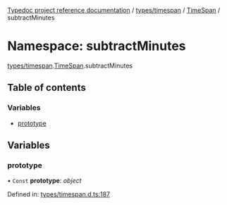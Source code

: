 [Typedoc project reference documentation](../README.md) / [types/timespan](types_timespan.md) / [TimeSpan](types_timespan.timespan.md) / subtractMinutes

# Namespace: subtractMinutes

[types/timespan](types_timespan.md).[TimeSpan](types_timespan.timespan.md).subtractMinutes

## Table of contents

### Variables

- [prototype](types_timespan.timespan.subtractminutes.md#prototype)

## Variables

### prototype

• `Const` **prototype**: *object*

Defined in: [types/timespan.d.ts:187](https://github.com/DocuWare/REST-Sample-TS/blob/6171aa8/src/types/timespan.d.ts#L187)
